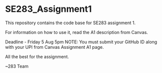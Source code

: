 # SE283_Assignment1
This repository contains the code base for SE283 assignment 1.

For information on how to use it, read the A1 description from Canvas. 

Deadline - Friday 5 Aug 5pm
NOTE: You must submit your GitHub ID along with your UPI from Canvas Assignment A1 page.

All the best for the assignment.

~283 Team
